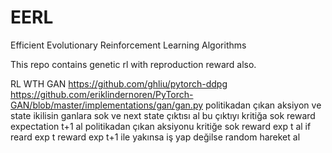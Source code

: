 # EERL
Efficient Evolutionary Reinforcement Learning Algorithms


This repo contains genetic rl with reproduction reward also.



RL WTH GAN
https://github.com/ghliu/pytorch-ddpg
https://github.com/eriklindernoren/PyTorch-GAN/blob/master/implementations/gan/gan.py 
politikadan çıkan aksiyon ve state ikilisin ganlara sok ve next state çıktısı al
bu çıktıyı kritiğa sok reward expectation t+1 al
politikadan çıkan aksiyonu kritiğe sok reward exp t al
if reard exp t reward exp t+1 ile yakınsa iş yap
değilse random hareket al


